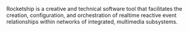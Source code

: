 Rocketship is a creative and technical software tool that facilitates the creation, configuration, and orchestration of realtime reactive event relationships within networks of integrated, multimedia subsystems.